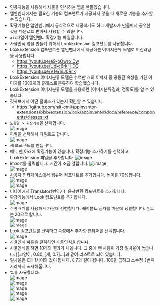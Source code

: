 * 인공지능을 사용해서 사물을 인식하는 앱을 만들겠습니다.
* 앱인벤터에서는 필요한 기능의 컴포넌트가 제공되지 않을 때 새로운 기능을 추가할 수 있습니다.
* 확장기능은 앱인벤터에서 공식적으로 제공하기도 하고 개발자가 만들어서 공유한 것을 다운로드 받아서 사용할 수 있습니다.
*  ```aix```파일이 앱인벤터 확장기능 파일입니다.
* 사물인식 앱을 만들기 위해서 LookExtension 컴포넌트를 사용합니다.
* LookExtension 컴포넌트는 앱인벤터에서 제공하는 이미지분류 모델로 머신러닝을 사용합니다.
  * https://youtu.be/e9-gQwro_Cw
  * https://youtu.be/Udkc6rkH_CQ
  * https://youtu.be/V1eYniJ0Rnk
* LookExtension 이미지분류 모델은 수백만 개의 이미지 중 공통된 속성을 가진 이미지를 1000개의 클래스로 분류하여 학습했습니다.
* LookExtension 이미지분류 모델을 사용하면 [이미지분류결과, 정확도]를 알 수 있습니다.
* 깃허브에서 어떤 클래스가 있는지 확인할 수 있습니다. 
  * https://github.com/mit-cml/appinventor-extensions/blob/extension/look/appinventor/docs/reference/components/classes.txt
* ```도움말 > 확장기능```을 선택합니다.   
![image](https://github.com/itple-sw/appinventer/assets/76088532/0233e403-9031-4f8d-92eb-6cf2ce09d6cc)
* 파일을 선택해서 다운로드 합니다.   
![image](https://github.com/itple-sw/appinventer/assets/76088532/e106bd02-71db-450f-99d4-0d4c374d04a2)
* 새 프로젝트를 만듭니다.
* 메뉴 맨 아래에 확장기능이 있습니다. 확장기능 추가하기를 선택하고 LookExtension 파일을 추가합니다. 
![image](https://github.com/itple-sw/appinventer/assets/76088532/d5ac220f-1a3a-4566-9fc3-23290c8438c4)
* import를 클릭합니다. 시간이 조금 걸립니다. 
![image](https://github.com/itple-sw/appinventer/assets/76088532/ce1fcb6d-2249-4809-ba41-879a57757a0a)   
![image](https://github.com/itple-sw/appinventer/assets/76088532/9d27045d-4a75-47d7-b798-8d854ef7584b)
* 사용자 인터페이스에서 웹뷰어 컴포넌트를 추가합니다. 높이를 70%합니다.   
![image](https://github.com/itple-sw/appinventer/assets/76088532/04d77f50-4d93-476b-a460-ed0abcb9fc40)   
![image](https://github.com/itple-sw/appinventer/assets/76088532/5c3083e4-3899-4cf4-84de-4cd4fd1ead53)
* 미디어에서 Translator(번역기), 음성변환 컴포넌트를 추가합니다.
* 확장기능에서 Look 컴포넌트를 추가합니다.   
![image](https://github.com/itple-sw/appinventer/assets/76088532/d66a9a83-be39-463b-a91e-77beed5f2692)
* 수평배치를 사용해서 가운데 정렬합니다. 레이블도 글자를 가운데 정렬합니다. 폰트는 20으로 합니다.   
![image](https://github.com/itple-sw/appinventer/assets/76088532/ebfe7cd4-084a-4b71-80a9-975693c6d1cb)   
![image](https://github.com/itple-sw/appinventer/assets/76088532/373e0cec-26ca-4862-96e2-eb99a892fc3a)
* Look 컴포넌트를 선택하고 속성에서 추가한 웹뷰어를 선택합니다.    
![image](https://github.com/itple-sw/appinventer/assets/76088532/4227ac01-dfee-4966-b1f6-929e27e0aeca)
* 사물인식 버튼을 클릭하면 사물인식을 합니다.    
* 사물인식을 하면 10개의 결과가 나옵니다. 그 중에 맨 처음이 가장 일치율이 높습니다. [[고양이, 0.80, [개, 0.7]...]과 같이 리스트로 되어 있습니다.
* 일치율은 0과 1사이의 값이 됩니다. 0.7과 같이 됩니다. 100을 곱하고 소수점 2번째 자리까지 표시해줍니다.
* %를 사용합니다.   
![image](https://github.com/itple-sw/appinventer/assets/76088532/e21d6ee0-4a9d-4167-820a-913146736137)   
![image](https://github.com/itple-sw/appinventer/assets/76088532/4afafc5c-8811-497e-b759-baab57e3acf6)         
![image](https://github.com/itple-sw/appinventer/assets/76088532/a6148193-19f1-4b71-93b0-a079d0cc3f3a)   
![image](https://github.com/itple-sw/appinventer/assets/76088532/d4fec962-136b-4c00-9fbb-2eaab5f14f7c)      
![image](https://github.com/itple-sw/appinventer/assets/76088532/194972eb-1fe7-47bb-9054-89fdfe6c1e24)


















